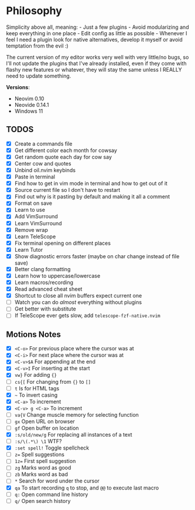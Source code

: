 # Philosophy

Simplicity above all, meaning:
    - Just a few plugins
    - Avoid modularizing and keep everything in one place
    - Edit config as little as possible
    - Whenever I feel I need a plugin look for native alternatives, develop it myself or avoid temptation from the evil :)

The current version of my editor works very well with very little/no bugs, so I'll not update the plugins that
I've already installed, even if they come with flashy new features or whatever, they will stay the same unless I REALLY
need to update something. 

**Versions**:
- Neovim 0.10
- Neovide 0.14.1
- Windows 11

## TODOS
- [x] Create a commands file
- [x] Get different color each month for cowsay
- [x] Get random quote each day for cow say
- [x] Center cow and quotes
- [x] Unbind oil.nvim keybinds
- [x] Paste in terminal
- [x] Find how to get in vim mode in terminal and how to get out of it
- [x] Source current file so I don't have to restart
- [x] Find out why is it pasting by default and making it all a comment
- [x] Format on save
- [x] Learn to use <C-v>
- [x] Add VimSurround 
- [x] Learn VimSurround
- [x] Remove wrap
- [x] Learn TeleScope
- [x] Fix terminal opening on different places
- [x] Learn Tutor
- [x] Show diagnostic errors faster (maybe on char change instead of file save)
- [x] Better clang formatting
- [x] Learn how to uppercase/lowercase
- [x] Learn macros/recording
- [x] Read advanced cheat sheet
- [x] Shortcut to close all nvim buffers expect current one
- [ ] Watch you can do *almost* everything without plugins
- [ ] Get better with substitute
- [ ] If TeleScope ever gets slow, add `telescope-fzf-native.nvim`

## Motions Notes
- [x] `<C-o>` For previous place where the cursor was at 
- [x] `<C-i>` For next place where the cursor was at
- [x] `<C-v>$A` For appending at the end
- [x] `<C-v>I` For inserting at the start
- [x] `vw}` For adding `{}`
- [ ] `cs{[` For changing from `{}` to `[]`
- [ ] `t` Is for HTML tags
- [x] `~` To invert casing
- [x] `<C-a>` To increment
- [x] `<C-v> g <C-a>` To increment
- [ ] `va{V` Change muscle memory for selecting function
- [ ] `gx` Open URL on browser
- [ ] `gf` Open buffer on location 
- [x] `:s/old/new/g` For replacing all instances of a text
- [ ] `:s/\(.*\) \1` WTF?
- [x] `:set spell!` Toggle spellcheck
- [ ] `z=` Spell suggestions
- [ ] `1z=` First spell suggestion
- [ ] `zg` Marks word as good
- [ ] `zb` Marks word as bad
- [ ] `*` Search for word under the cursor
- [x] `qa` To start recording `q` to stop, and `@@` to execute last macro
- [ ] `q:` Open command line history
- [ ] `q/` Open search history
